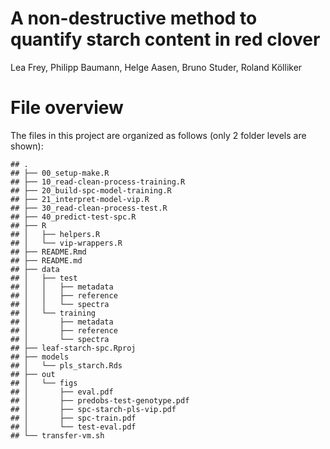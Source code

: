 A non-destructive method to quantify starch content in red clover
================
Lea Frey, Philipp Baumann, Helge Aasen, Bruno Studer, Roland Kölliker

# File overview

The files in this project are organized as follows (only 2 folder levels
are shown):

    ## .
    ## ├── 00_setup-make.R
    ## ├── 10_read-clean-process-training.R
    ## ├── 20_build-spc-model-training.R
    ## ├── 21_interpret-model-vip.R
    ## ├── 30_read-clean-process-test.R
    ## ├── 40_predict-test-spc.R
    ## ├── R
    ## │   ├── helpers.R
    ## │   └── vip-wrappers.R
    ## ├── README.Rmd
    ## ├── README.md
    ## ├── data
    ## │   ├── test
    ## │   │   ├── metadata
    ## │   │   ├── reference
    ## │   │   └── spectra
    ## │   └── training
    ## │       ├── metadata
    ## │       ├── reference
    ## │       └── spectra
    ## ├── leaf-starch-spc.Rproj
    ## ├── models
    ## │   └── pls_starch.Rds
    ## ├── out
    ## │   └── figs
    ## │       ├── eval.pdf
    ## │       ├── predobs-test-genotype.pdf
    ## │       ├── spc-starch-pls-vip.pdf
    ## │       ├── spc-train.pdf
    ## │       └── test-eval.pdf
    ## └── transfer-vm.sh

